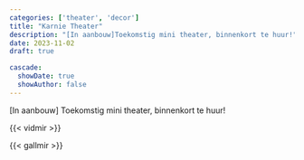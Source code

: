 ```yaml
---
categories: ['theater', 'decor']
title: "Karnie Theater"
description: "[In aanbouw]Toekomstig mini theater, binnenkort te huur!"
date: 2023-11-02
draft: true

cascade:
  showDate: true
  showAuthor: false
---
```


[In aanbouw] Toekomstig mini theater, binnenkort te huur!

{{< vidmir >}}

{{< gallmir >}}